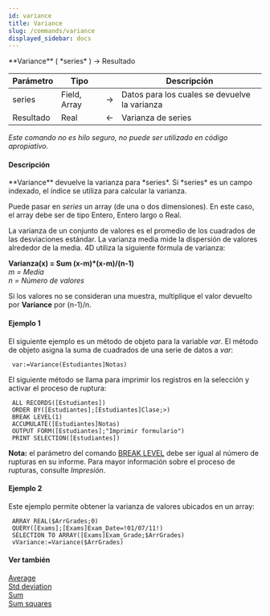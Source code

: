 ```yaml
---
id: variance
title: Variance
slug: /commands/variance
displayed_sidebar: docs
---
```


<!--REF #_command_.Variance.Syntax-->**Variance** ( *series* ) -> Resultado<!-- END REF-->
<!--REF #_command_.Variance.Params-->
| Parámetro | Tipo |  | Descripción |
| --- | --- | --- | --- |
| series | Field, Array | &#8594;  | Datos para los cuales se devuelve la varianza |
| Resultado | Real | &#8592; | Varianza de series |

<!-- END REF-->

*Este comando no es hilo seguro, no puede ser utilizado en código apropiativo.*


#### Descripción 

<!--REF #_command_.Variance.Summary-->**Variance** devuelve la varianza para *series*.<!-- END REF--> Si *series* es un campo indexado, el índice se utiliza para calcular la varianza.

Puede pasar en *series* un array (de una o dos dimensiones). En este caso, el array debe ser de tipo Entero, Entero largo o Real. 

La varianza de un conjunto de valores es el promedio de los cuadrados de las desviaciones estándar. La varianza media mide la dispersión de valores alrededor de la media. 4D utiliza la siguiente fórmula de varianza: 

**Varianza(x) = Sum (x-m)\*(x-m)/(n-1)**  
*m = Media*  
*n = Número de valores* 

Si los valores no se consideran una muestra, multiplique el valor devuelto por **Variance** por (n-1)/n.

#### Ejemplo 1 

El siguiente ejemplo es un método de objeto para la variable *var*. El método de objeto asigna la suma de cuadrados de una serie de datos a *var*:

```4d
 var:=Variance(Estudiantes]Notas)
```

El siguiente método se llama para imprimir los registros en la selección y activar el proceso de ruptura:

```4d
 ALL RECORDS([Estudiantes])
 ORDER BY([Estudiantes];[Estudiantes]Clase;>)
 BREAK LEVEL(1)
 ACCUMULATE([Estudiantes]Notas)
 OUTPUT FORM([Estudiantes];"Imprimir formulario")
 PRINT SELECTION([Estudiantes])
```

**Nota:** el parámetro del comando [BREAK LEVEL](break-level.md) debe ser igual al número de rupturas en su informe. Para mayor información sobre el proceso de rupturas, consulte *Impresión*.

#### Ejemplo 2 

Este ejemplo permite obtener la varianza de valores ubicados en un array:

```4d
 ARRAY REAL($ArrGrades;0)
 QUERY([Exams];[Exams]Exam_Date=!01/07/11!)
 SELECTION TO ARRAY([Exams]Exam_Grade;$ArrGrades)
 vVariance:=Variance($ArrGrades)
```

#### Ver también 

[Average](average.md)  
[Std deviation](std-deviation.md)  
[Sum](sum.md)  
[Sum squares](sum-squares.md)  